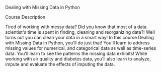 Dealing with Missing Data in Python

Course Description

Tired of working with messy data? Did you know that most of a data scientist's time is spent in finding, cleaning and reorganizing data?! Well turns out you can clean your data in a smart way! In this course Dealing with Missing Data in Python, you'll do just that! You'll learn to address missing values for numerical, and categorical data as well as time-series data. You'll learn to see the patterns the missing data exhibits! While working with air quality and diabetes data, you'll also learn to analyze, impute and evaluate the effects of imputing the data.
